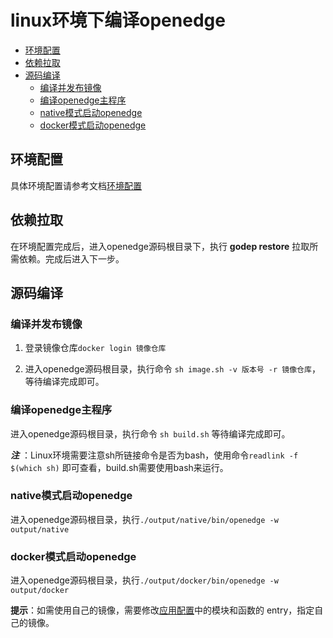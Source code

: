 # linux环境下编译openedge

- [环境配置](#环境配置)
- [依赖拉取](#依赖拉取)
- [源码编译](#源码编译)
  - [编译并发布镜像](#编译并发布镜像)
  - [编译openedge主程序](#编译openedge主程序)
  - [native模式启动openedge](#native模式启动openedge)
  - [docker模式启动openedge](#docker模式启动openedge)

## 环境配置

具体环境配置请参考文档[环境配置](./build_prepare.md)

## 依赖拉取

在环境配置完成后，进入openedge源码根目录下，执行 **godep restore** 拉取所需依赖。完成后进入下一步。

## 源码编译

### 编译并发布镜像

1. 登录镜像仓库```docker login 镜像仓库```

2. 进入openedge源码根目录，执行命令 ```sh image.sh -v 版本号 -r 镜像仓库```，等待编译完成即可。

### 编译openedge主程序

进入openedge源码根目录，执行命令 ```sh build.sh``` 等待编译完成即可。

***注*** ：Linux环境需要注意sh所链接命令是否为bash，使用命令```readlink -f $(which sh)``` 即可查看，build.sh需要使用bash来运行。

### native模式启动openedge

进入openedge源码根目录，执行```./output/native/bin/openedge -w output/native```

### docker模式启动openedge

进入openedge源码根目录，执行```./output/docker/bin/openedge -w output/docker```

**提示**：如需使用自己的镜像，需要修改[应用配置](../example/docker/app/app.yml)中的模块和函数的 entry，指定自己的镜像。
